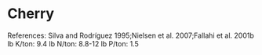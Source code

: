 # Cherry

References: Silva and Rodríguez 1995;Nielsen et al. 2007;Fallahi et al. 2001b
lb K/ton: 9.4
lb N/ton: 8.8-12
lb P/ton: 1.5